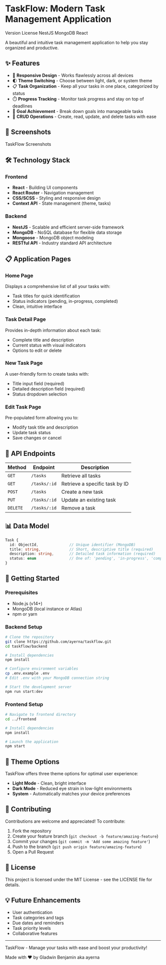 # TaskFlow: Modern Task Management Application

Version
License
NestJS
MongoDB
React


  A beautiful and intuitive task management application to help you stay organized and productive.


## ✨ Features

- 📱 **Responsive Design** - Works flawlessly across all devices
- 🌓 **Theme Switching** - Choose between light, dark, or system theme
- 📋 **Task Organization** - Keep all your tasks in one place, categorized by status
- ⏱️ **Progress Tracking** - Monitor task progress and stay on top of deadlines
- 🎯 **Goal Achievement** - Break down goals into manageable tasks
- 🔄 **CRUD Operations** - Create, read, update, and delete tasks with ease

## 📸 Screenshots

TaskFlow Screenshots

## 🛠️ Technology Stack

### Frontend
- **React** - Building UI components
- **React Router** - Navigation management
- **CSS/SCSS** - Styling and responsive design
- **Context API** - State management (theme, tasks)

### Backend
- **NestJS** - Scalable and efficient server-side framework
- **MongoDB** - NoSQL database for flexible data storage
- **Mongoose** - MongoDB object modeling
- **RESTful API** - Industry standard API architecture

## 📋 Application Pages

### Home Page
Displays a comprehensive list of all your tasks with:
- Task titles for quick identification
- Status indicators (pending, in-progress, completed)
- Clean, intuitive interface

### Task Detail Page
Provides in-depth information about each task:
- Complete title and description
- Current status with visual indicators
- Options to edit or delete

### New Task Page
A user-friendly form to create tasks with:
- Title input field (required)
- Detailed description field (required)
- Status dropdown selection

### Edit Task Page
Pre-populated form allowing you to:
- Modify task title and description
- Update task status
- Save changes or cancel

## 🔌 API Endpoints

| Method | Endpoint | Description |
|--------|----------|-------------|
| `GET` | `/tasks` | Retrieve all tasks |
| `GET` | `/tasks/:id` | Retrieve a specific task by ID |
| `POST` | `/tasks` | Create a new task |
| `PUT` | `/tasks/:id` | Update an existing task |
| `DELETE` | `/tasks/:id` | Remove a task |

## 📊 Data Model

```typescript
Task {
  id: ObjectId,              // Unique identifier (MongoDB)
  title: string,             // Short, descriptive title (required)
  description: string,       // Detailed task information (required)
  status: enum               // One of: 'pending', 'in-progress', 'completed'
}
```

## 🚀 Getting Started

### Prerequisites
- Node.js (v14+)
- MongoDB (local instance or Atlas)
- npm or yarn

### Backend Setup
```bash
# Clone the repository
git clone https://github.com/ayerna/taskflow.git
cd taskflow/backend

# Install dependencies
npm install

# Configure environment variables
cp .env.example .env
# Edit .env with your MongoDB connection string

# Start the development server
npm run start:dev
```

### Frontend Setup
```bash
# Navigate to frontend directory
cd ../frontend

# Install dependencies
npm install

# Launch the application
npm start
```

## 🎨 Theme Options

TaskFlow offers three theme options for optimal user experience:
- **Light Mode** - Clean, bright interface
- **Dark Mode** - Reduced eye strain in low-light environments
- **System** - Automatically matches your device preferences

## 🤝 Contributing

Contributions are welcome and appreciated! To contribute:

1. Fork the repository
2. Create your feature branch (`git checkout -b feature/amazing-feature`)
3. Commit your changes (`git commit -m 'Add some amazing feature'`)
4. Push to the branch (`git push origin feature/amazing-feature`)
5. Open a Pull Request

## 📝 License

This project is licensed under the MIT License - see the LICENSE file for details.

## 💡 Future Enhancements

- User authentication
- Task categories and tags
- Due dates and reminders
- Task priority levels
- Collaborative features

---


  TaskFlow - Manage your tasks with ease and boost your productivity!



  Made with ❤️ by Gladwin Benjamin aka ayerna
